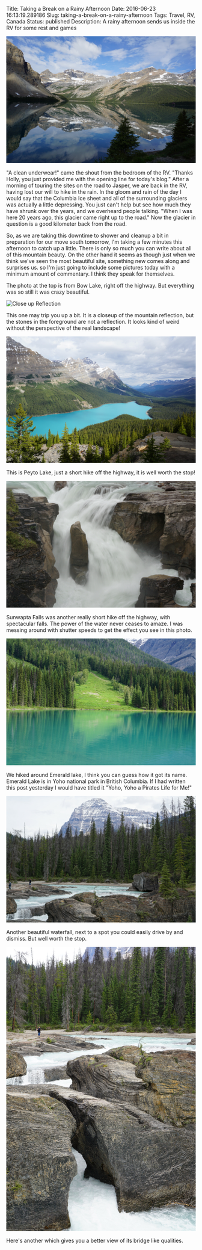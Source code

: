 Title: Taking a Break on a Rainy Afternoon
Date: 2016-06-23 16:13:19.289186
Slug: taking-a-break-on-a-rainy-afternoon
Tags: Travel, RV, Canada 
Status: published
Description: A rainy afternoon sends us inside the RV for some rest and games

![Bow Lake Reflection](/images/Canada/bow_lake_reflection.jpeg)

"A clean underwear!" came the shout from the bedroom of the RV.  "Thanks Holly, you just provided me with the opening line for today's blog."  After a morning of touring the sites on the road to Jasper, we are back in the RV, having lost our will to hike in the rain.  In the gloom and rain of the day I would say that the Columbia Ice sheet and all of the surrounding glaciers was actually a little depressing.  You just can't help but see how much they have shrunk over the years, and we overheard people talking.  "When I was here 20 years ago, this glacier came right up to the road." Now the glacier in question is a good kilometer back from the road.

So, as we are taking this downtime to shower and cleanup a bit in preparation for our move south tomorrow, I'm taking a few minutes this afternoon to catch up a little.  There is only so much you can write about all of this mountain beauty.  On the other hand it seems as though just when we think we've seen the most beautiful site, something new comes along and surprises us.  so I'm just going to include some pictures today with a minimum amount of commentary.  I think they speak for themselves.

The photo at the top is from Bow Lake, right off the highway.  But everything was so still it was crazy beautiful.

![Close up Reflection](/images/Canada/reflection_close_up.jpeg)

This one may trip you up a bit.  It is a closeup of the mountain reflection, but the stones in the foreground are not a reflection.  It looks kind of weird without the perspective of the real landscape!

![Peyto lake](/images/Canada/peyto_lake.jpeg)

This is Peyto Lake, just a short hike off the highway, it is well worth the stop!

![Sunwapta Falls](/images/Canada/sunwapta_falls.jpeg)

Sunwapta Falls was another really short hike off the highway, with spectacular falls.  The power of the water never ceases to amaze. I was messing around with shutter speeds to get the effect you see in this photo.

![Emerald Lake](/images/Canada/emerald_lake.jpeg)

We hiked around Emerald lake, I think you can guess how it got its name.  Emerald Lake is in Yoho national park in British Columbia.  If I had written this post yesterday I would have titled it "Yoho, Yoho a Pirates Life for Me!"

![Natural Bridge](/images/Canada/natural_bridge.jpeg)

Another beautiful waterfall, next to a spot you could easily drive by and dismiss.  But well worth the stop.

![Natural Bridge](/images/Canada/natural_bridge2.jpeg)

Here's another which gives you a better view of its bridge like qualities.



